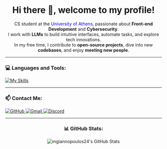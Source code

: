 <h1 align="center">Hi there 👋, welcome to my profile!</h1>

<p align="center"> CS student at the <a href="https://www.di.uoa.gr/" target="_blank" rel="noreferrer" style="color: blue; text-decoration: none;">University of Athens</a>, passionate about <strong>Front-end Development</strong> and <strong>Cybersecurity</strong>. <br> I work with <strong>LLMs</strong> to build intuitive interfaces, automate tasks, and explore tech innovations. <br> In my free time, I contribute to <strong>open-source projects</strong>, dive into new <strong>codebases</strong>, and enjoy <strong>meeting new people</strong>.</p>

---

<h3 align="left">💻 Languages and Tools:</h3>

[![My Skills](https://skillicons.dev/icons?i=c,cpp,python,html,css,js,ts,react,tailwind,bootstrap,docker,bash,powershell,php,wordpress,figma)](https://skillicons.dev)

---

<h3 align="left">📫 Contact Me:</h3>
<a href="https://github.com/mgiannopoulos24" target="_blank" rel="noreferrer">
  <img src="https://skillicons.dev/icons?i=github" alt="GitHub"/>
</a>
<a href="mailto:itzyoboifire111@gmail.com" target="_blank" rel="noreferrer">
  <img src="https://skillicons.dev/icons?i=gmail" alt="Gmail"/>
</a>
<a href="https://discordapp.com/users/DeathwishXXIV#2271" target="_blank" rel="noreferrer">
  <img src="https://skillicons.dev/icons?i=discord" alt="Discord"/>
</a>

---

<h3 align="center">📊 GitHub Stats:</h3>
<p align="center">
  <img src="https://github-readme-stats.vercel.app/api?username=mgiannopoulos24&show_icons=true&locale=en" alt="mgiannopoulos24's GitHub Stats" />
</p>
